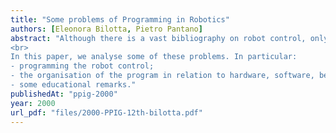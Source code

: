 ```yaml
---
title: "Some problems of Programming in Robotics"
authors: [Eleonora Bilotta, Pietro Pantano]
abstract: "Although there is a vast bibliography on robot control, only in recent year a lot of attention is placed on how to teach control to children and the consequent problems related to this programming activity. In fact, many are the design problems in relation with a good programming activity in robotics.
<br>
In this paper, we analyse some of these problems. In particular:
- programming the robot control;
- the organisation of the program in relation to hardware, software, behaviours and performance design in robotics;
- some educational remarks."
publishedAt: "ppig-2000"
year: 2000
url_pdf: "files/2000-PPIG-12th-bilotta.pdf"
---
```

